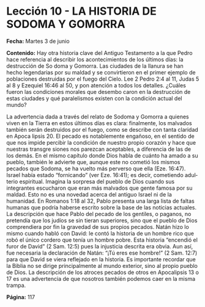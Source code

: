 # Lección 10 - LA HISTORIA DE SODOMA Y GOMORRA

**Fecha:** Martes 3 de junio

**Contenido:**
Hay otra historia clave del Antiguo Testamento a la que Pedro hace referencia
al describir los acontecimientos de los últimos días: la destrucción de So­
doma y Gomorra. Las ciudades de la llanura se han hecho legendarias por
su maldad y se convirtieron en el primer ejemplo de poblaciones destruidas
por el fuego del Cielo.
Lee 2 Pedro 2:4 al 11, Judas 5 al 8 y Ezequiel 16:46 al 50, y pon atención a
todos los detalles. ¿Cuáles fueron las condiciones morales que desembo­
caron en la destrucción de estas ciudades y qué paralelismos existen con
la condición actual del mundo?

La advertencia dada a través del relato de Sodoma y Gomorra a quienes viven
en la Tierra en estos últimos días es clara: finalmente, los malvados también
serán destruidos por el fuego, como se describe con tanta claridad en Apoca­
lipsis 20. El pecado es notablemente engañoso, en el sentido de que nos impide
percibir la condición de nuestro propio corazón y hace que nuestras transgre­
siones nos parezcan aceptables, a diferencia de las de los demás. En el mismo
capítulo donde Dios habla de cuánto ha amado a su pueblo, también le advierte
que, aunque este no cometió los mismos pecados que Sodoma, se ha vuelto más
perverso que ella (Eze. 16:47).
Israel había estado “fornicando” (ver Eze. 16:41); es decir, cometiendo adul­
terio espiritual. Imagina la sorpresa del pueblo de Dios cuando sus integrantes
escucharon que eran más malvados que gente famosa por su maldad.
Esto no es una novedad acerca del antiguo Israel ni de la humanidad. En
Romanos 1:18 al 32, Pablo presenta una larga lista de faltas humanas que podría
haberse escrito sobre la base de las noticias actuales. La descripción que hace
Pablo del pecado de los gentiles, o paganos, no pretendía que los judíos se sin­
tieran superiores, sino que el pueblo de Dios comprendiera por fin la gravedad
de sus propios pecados. Natán hizo lo mismo cuando habló con David: le contó
la historia de un hombre rico que robó el único cordero que tenía un hombre
pobre. Esta historia “encendió el furor de David” (2 Sam. 12:5) pues la injusticia
descrita era obvia. Aun así, fue necesaria la declaración de Natán: “¡Tú eres ese
hombre!” (2 Sam. 12:7) para que David se viera reflejado en la historia.
Es importante recordar que la Biblia no se dirige principalmente al mundo
exterior, sino al propio pueblo de Dios. La descripción de los atroces pecados
de otros en Apocalipsis 13 o 17 es una advertencia de que nosotros también
podemos caer en la misma trampa.

**Página:** 117
